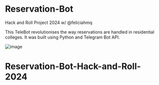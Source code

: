 # Reservation-Bot
Hack and Roll Project 2024 w/ @feliciahmq

This TeleBot revolutionises the way reservations are handled in residential colleges. It was built using Python and Telegram Bot API.

![image](https://github.com/kararei/Reservation-Bot-Hack-and-Roll-2024-/assets/154238351/32c8bf5b-f560-4315-bbec-c4403b2c41de)
# Reservation-Bot-Hack-and-Roll-2024
